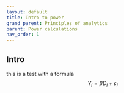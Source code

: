 ```yaml
---
layout: default
title: Intro to power
grand_parent: Principles of analytics
parent: Power calculations
nav_order: 1
---
```


## Intro

this is a test with a formula $$Y_i = \beta D_i + \varepsilon_i$$

